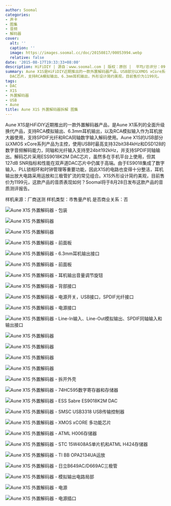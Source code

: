 ```yaml
---
author: Soomal
categories:
- 声卡
- 图集
- 音频
- 解码器
cover:
  alt: ''
  caption: ''
  image: https://images.soomal.cc/doc/20150817/00053994.webp
  relative: false
date: '2015-08-17T19:33:33+08:00'
description: HiFiDIY | 源自：www.soomal.com | 版权：原创 |  平均/总评分：09.20/230
summary: Aune X1S是HiFiDIY近期推出的一款外置解码器产品，USB部分以XMOS xCore系列产品为主控，支持32bit384kHz和DSD128的数字音频解码能力，解码芯片采用ESS9018K2M
  DAC芯片，支持RCA模拟输出、6.3mm耳机输出，外形设计简约美观，目前售价为1199元。
tags:
- DAC
- X1S
- 外置解码器
- USB
- Aune
title: Aune X1S 外置解码器拆解 图集
---
```


Aune X1S是HiFiDIY近期推出的一款外置解码器产品，是Aune X1系列的全面升级换代产品，支持RCA模拟输出、6.3mm耳机输出，以及RCA模拟输入作为耳机放大器使用，支持SPDIF光纤和RCA同轴数字输入解码使用。Aune X1S的USB部分以XMOS xCore系列产品为主控，使用USB时最高支持32bit384kHz和DSD128的数字音频解码能力，同轴和光纤输入支持至24bit192kHz，并支持SPDIF同轴输出。解码芯片采用ESS9018K2M DAC芯片，虽然多在手机平台上使用，但其127dB SNR指标和性能在双声道DAC芯片中仍属于高端。由于ES9018集成了数字输入、PLL锁相环和时钟管理等重要功能，因此X1S的电路也变得十分整洁，耳机输出放大电路采用运放和三极管扩流的常见组合。X1S外形设计简约美观，目前售价为1199元，这款产品的音质表现如何？Soomal将于8月28日发布这款产品的音质测评报告。



样机来源：厂商送测
样机类型：市售量产机
是否商业关系：否



![Aune X1S 外置解码器 - 包装](https://images.soomal.cc/doc/20150817/00053967.webp)



![Aune X1S 外置解码器](https://images.soomal.cc/doc/20150817/00053968.webp)



![Aune X1S 外置解码器](https://images.soomal.cc/doc/20150817/00053969.webp)



![Aune X1S 外置解码器 - 前面板](https://images.soomal.cc/doc/20150817/00053970.webp)



![Aune X1S 外置解码器 - 6.3mm耳机输出接口](https://images.soomal.cc/doc/20150817/00053971.webp)



![Aune X1S 外置解码器 - 前面板](https://images.soomal.cc/doc/20150817/00053972.webp)



![Aune X1S 外置解码器 - 耳机输出音量调节旋钮](https://images.soomal.cc/doc/20150817/00053973.webp)



![Aune X1S 外置解码器 - 背部接口](https://images.soomal.cc/doc/20150817/00053974.webp)



![Aune X1S 外置解码器 - 电源开关，USB接口，SPDIF光纤接口](https://images.soomal.cc/doc/20150817/00053975.webp)



![Aune X1S 外置解码器 - 电源接口](https://images.soomal.cc/doc/20150817/00053976.webp)



![Aune X1S 外置解码器 - Line-In输入、Line-Out模拟输出、SPDIF同轴输入和输出接口](https://images.soomal.cc/doc/20150817/00053977.webp)



![Aune X1S 外置解码器](https://images.soomal.cc/doc/20150817/00053978.webp)



![Aune X1S 外置解码器](https://images.soomal.cc/doc/20150817/00053979.webp)



![Aune X1S 外置解码器](https://images.soomal.cc/doc/20150817/00053980.webp)



![Aune X1S 外置解码器](https://images.soomal.cc/doc/20150817/00053981.webp)



![Aune X1S 外置解码器 - 拆开外壳](https://images.soomal.cc/doc/20150817/00053982.webp)



![Aune X1S 外置解码器 - 74HC595数字寄存器和存储器](https://images.soomal.cc/doc/20150817/00053983.webp)



![Aune X1S 外置解码器 - ESS Sabre ES9018K2M DAC](https://images.soomal.cc/doc/20150817/00053984.webp)



![Aune X1S 外置解码器 - SMSC USB3318 USB传输控制器](https://images.soomal.cc/doc/20150817/00053985.webp)



![Aune X1S 外置解码器 - XMOS xCORE 多功能芯片](https://images.soomal.cc/doc/20150817/00053986.webp)



![Aune X1S 外置解码器 - ATML H006存储器](https://images.soomal.cc/doc/20150817/00053987.webp)



![Aune X1S 外置解码器 - STC 15W408AS单片机和ATML H424存储器](https://images.soomal.cc/doc/20150817/00053988.webp)



![Aune X1S 外置解码器 - TI BB OPA2134UA运放](https://images.soomal.cc/doc/20150817/00053989.webp)



![Aune X1S 外置解码器 - 日立B649AC/D669AC三极管](https://images.soomal.cc/doc/20150817/00053990.webp)



![Aune X1S 外置解码器 - 模拟输出电路局部](https://images.soomal.cc/doc/20150817/00053991.webp)



![Aune X1S 外置解码器 - 电源](https://images.soomal.cc/doc/20150817/00053992.webp)



![Aune X1S 外置解码器 - 电源插口](https://images.soomal.cc/doc/20150817/00053993.webp)